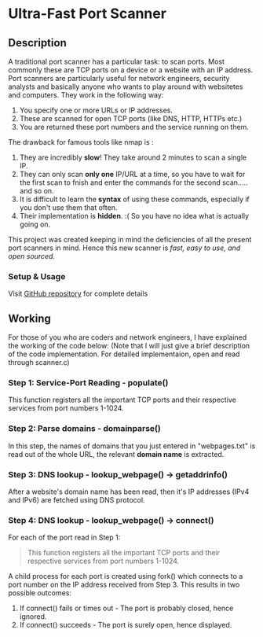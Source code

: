 # Ultra-Fast Port Scanner
## Description
A traditional port scanner has a particular task: to scan ports. Most commonly these are TCP ports on a device or a website with an IP address. Port scanners are particularly useful for network engineers, security analysts and basically anyone who wants to play around with websitetes and computers. 
They work in the following way:
  1. You specify one or more URLs or IP addresses.
  2. These are scanned for open TCP ports (like DNS, HTTP, HTTPs etc.)
  3. You are returned these port numbers and the service running on them.
  
The drawback for famous tools like nmap is : 
  1. They are incredibly **slow**! They take around 2 minutes to scan a single IP.
  2. They can only scan **only one** IP/URL at a time, so you have to wait for the first scan to fnish and enter the commands for the second scan..... and so on.
  3. It is difficult to learn the **syntax** of using these commands, especially if you don't use them that often.
  4. Their implementation is **hidden**. :(  So you have no idea what is actually going on. 
  
This project was created keeping in mind the deficiencies of all the present port scanners in mind. Hence this new scanner is _fast, easy to use, and open sourced._


### Setup & Usage
Visit [GitHub repository](https://github.com/yuvraj-malhi/Ultra-Fast-Port-Scanner) for complete details
  

## Working
For those of you who are coders and network engineers, I have explained the working of the code below:
(Note that I will just give a brief description of the code implementation. For detailed implementaion, open and read through scanner.c)

### Step 1: Service-Port Reading - populate()
This function registers all the important TCP ports and their respective services from port numbers 1-1024.

### Step 2: Parse domains - domainparse()
In this step, the names of domains that you just entered in "webpages.txt" is read out of the whole URL, the relevant **domain name** is extracted.

### Step 3: DNS lookup - lookup_webpage() -> getaddrinfo()
After a website's domain name has been read, then it's IP addresses (IPv4 and IPv6) are fetched using DNS protocol.

### Step 4: DNS lookup - lookup_webpage() -> connect()
For each of the port read in Step 1:
> This function registers all the important TCP ports and their respective services from port numbers 1-1024.

A child process for each port is created using fork() which connects to a port number on the IP address received from Step 3. This results in two possible outcomes:
  1. If connect() fails or times out    -    The port is probably closed, hence ignored.
  2. If connect() succeeds              -    The port is surely open, hence displayed.
